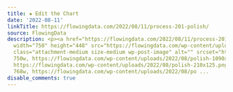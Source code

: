 ```yaml
---
title: ✚ Edit the Chart
date: '2022-08-11'
linkTitle: https://flowingdata.com/2022/08/11/process-201-polish/
source: FlowingData
description: <p><a href="https://flowingdata.com/2022/08/11/process-201-polish/"><img
  width="750" height="448" src="https://flowingdata.com/wp-content/uploads/2022/08/polish-750x448.png"
  class="attachment-medium size-medium wp-post-image" alt="" srcset="https://flowingdata.com/wp-content/uploads/2022/08/polish-750x448.png
  750w, https://flowingdata.com/wp-content/uploads/2022/08/polish-1090x651.png 1090w,
  https://flowingdata.com/wp-content/uploads/2022/08/polish-210x125.png 210w, https://flowingdata.com/wp-content/uploads/2022/08/polish-768x459.png
  768w, https://flowingdata.com/wp-content/uploads/2022/08/po ...
disable_comments: true
---
```

<p><a href="https://flowingdata.com/2022/08/11/process-201-polish/"><img width="750" height="448" src="https://flowingdata.com/wp-content/uploads/2022/08/polish-750x448.png" class="attachment-medium size-medium wp-post-image" alt="" srcset="https://flowingdata.com/wp-content/uploads/2022/08/polish-750x448.png 750w, https://flowingdata.com/wp-content/uploads/2022/08/polish-1090x651.png 1090w, https://flowingdata.com/wp-content/uploads/2022/08/polish-210x125.png 210w, https://flowingdata.com/wp-content/uploads/2022/08/polish-768x459.png 768w, https://flowingdata.com/wp-content/uploads/2022/08/po ...
